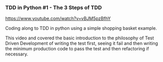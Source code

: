 ### TDD in Python #1 - The 3 Steps of TDD
https://www.youtube.com/watch?v=vBJM5pzBfhY

Coding along to TDD in python using a simple shopping basket example.

This video and covered the basic introduction to the philosophy of Test Driven Development of writing the 
test first, seeing it fail and then writing the minimum production code to pass the test and then refactoring if necessary.
